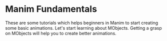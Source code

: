 # Manim Fundamentals
These are some tutorials which helps beginners in Manim to start creating some basic animations. 
Let's start learning about MObjects. Getting a grasp on MObjects will help you to create better animations.
